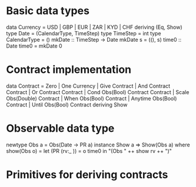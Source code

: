 # Basic data types #
data Currency = USD | GBP | EUR | ZAR | KYD | CHF deriving (Eq, Show)
type Date = (CalendarType, TimeStep)
type TimeStep = int
type CalendarType = ()
mkDate :: TimeStep -> Date  mkDate s = ((), s)
time0 :: Date   time0 = mkDate 0

# Contract implementation #
data Contract = 
    Zero |
    One Currency |
    Give Contract |
    And Contract Contract |
    Or Contract Contract |
    Cond Obs(Bool) Contract Contract |
    Scale Obs(Double) Contract |
    When Obs(Bool) Contract |
    Anytime Obs(Bool) Contract |
    Until Obs(Bool) Contract
deriving Show

# Observable data type #
newtype Obs a = Obs(Date -> PR a)
instance Show a => Show(Obs a) where
    show(Obs o) = let (PR (rv:_ )) = o time0 in "(Obs " ++ show rv ++ ")"

# Primitives for deriving contracts #




